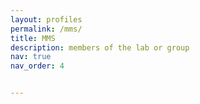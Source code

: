 ```yaml
---
layout: profiles
permalink: /mms/
title: MMS
description: members of the lab or group
nav: true
nav_order: 4


---
```

